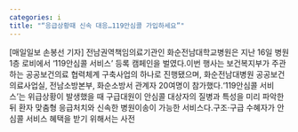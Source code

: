 ```yaml
---
categories: i
title: "“응급상황때 신속 대응…119안심콜 가입하세요”"
---
```

[매일일보 손봉선 기자] 전남권역책임의료기관인 화순전남대학교병원은 지난 16일 병원 1층 로비에서 ‘119안심콜 서비스’ 등록 캠페인을 벌였다.이번 행사는 보건복지부가 주관하는 공공보건의료 협력체계 구축사업의 하나로 진행됐으며, 화순전남대병원 공공보건의료사업실, 전남소방본부, 화순소방서 관계자 20여명이 참가했다.‘119안심콜 서비스’는 위급상황이 발생했을 때 구급대원이 안심콜 대상자의 질병과 특성을 미리 파악한 뒤 환자 맞춤형 응급처치와 신속한 병원이송이 가능한 서비스다.구조·구급 수혜자가 안심콜 서비스 혜택을 받기 위해서는 사전
